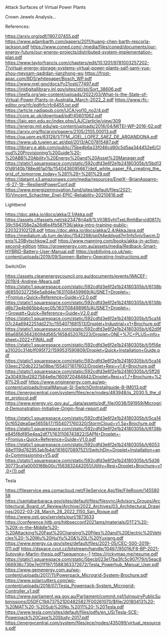 Attack Surfaces of Virtual Power Plants

Crown Jewels Analysis...

References:

https://arxiv.org/pdf/1907.07455.pdf
https://www.adambarth.com/papers/2011/huang-chen-barth-rescorla-jackson.pdf
https://www.coned.com/-/media/files/coned/documents/our-energy-future/our-energy-projects/distributed-system-implementation-plan.pdf
https://www.taylorfrancis.com/chapters/edit/10.1201/9781003257202-7/virtual-energy-storage-systems-virtual-power-plants-saif-sami-yue-zhou-meysam-qadrdan-jianzhong-wu
https://frost-apac.com/BDS/whitepaper/Bosch_WP.pdf
https://www.nrel.gov/docs/fy21osti/77497.pdf
https://inldigitallibrary.inl.gov/sites/sti/sti/Sort_38606.pdf
https://ieefa.org/wp-content/uploads/2022/03/What-Is-the-State-of-Virtual-Power-Plants-in-Australia_March-2022_2.pdf
https://www.rfc-editor.org/rfc/pdfrfc/rfc6455.txt.pdf
https://article.nadiapub.com/IJCA/vol10_no2/4.pdf
https://core.ac.uk/download/pdf/45601062.pdf
https://lajc.epn.edu.ec/index.php/LAJC/article/view/309
https://energy.mit.edu/wp-content/uploads/2016/04/MITEI-WP-2016-02.pdf
https://arxiv.org/ftp/arxiv/papers/2105/2105.00013.pdf
https://oa.upm.es/63128/1/TFM_JOEL_LOPEZ_SAEZ_DE_ARGANDONA.pdf
https://www.ub.tuwien.ac.at/dipl/2013/AC07815487.pdf
https://library.e.abb.com/public/75be4b6a33f046cd90c5d5aa344452e6/Cloud%20Provisioning%20Guide%20-%20ABB%20Ability%20Energy%20and%20Asset%20Manager.pdf
https://static1.squarespace.com/static/592cdfd3e6f2e1b24180305b/t/5bd1301d9140b788ed61a01b/1540436095667/deX_white_paper_FA_creating_the_grid_of_tomorrow_today+%281%29+%281%29.pdf
https://dataint.s3.amazonaws.com/media/resources/EnelX--BrianAsparro--6-27-19--ResilientPowerConf.pdf
https://www.energizeinnovation.fund/sites/default/files/2021-10/Vincent_Schachter_Enel-EPIC-Reliability-20210616.pdf

Lightbend

https://doc.akka.io/docs/akka/2.1/Akka.pdf
https://assets.ctfassets.net/sb23478ri4a9/1LVII3BSyhtTxeLRmhBary/d0817c39c594358e2a26d6e4fb587f36/akka-intro-training-public-220323102128.pdf
https://doc.akka.io/docs/akka/2.4/AkkaJava.pdf
https://mediatum.ub.tum.de/doc/1542268/pp0t4eddsgd7m1nfs5niv5wcm.Denis%20Bytschkow2.pdf
https://www.manning.com/books/akka-in-action-second-edition
https://growenergy.com.au/assets/media/Redback-Smart-HYBRID-Battery-User-Manual.pdf
https://poblliving.co.uk/wp-content/uploads/2019/09/Sonnen-Battery-Operating-Instructions.pdf

SwitchDin

https://assets.cleanenergycouncil.org.au/documents/events/WACEF-2019/4-Andrew-Mears.pdf
https://static1.squarespace.com/static/592cdfd3e6f2e1b24180305b/t/6138bd68550327256e5a8d4e/1631108459969/AUSNET+Droplet+-+Fronius+Quick+Reference+Guide+V2.0.pdf
https://static1.squarespace.com/static/592cdfd3e6f2e1b24180305b/t/6138bd8b73e4b665bb4cec05/1631108498965/AUSNET+Droplet+-+Growatt+Quick+Reference+Guide+V2.0.pdf
https://static1.squarespace.com/static/592cdfd3e6f2e1b24180305b/t/5ca1407c24a6942251dd221c/1554071681513/Droplet+Industrial+v1+Brochure.pdf
https://static1.squarespace.com/static/592cdfd3e6f2e1b24180305b/t/62d9f86a685636426094d565/1658452076223/Droplet+ONE+%7C+PLUS+info+sheet+2022+FINAL.pdf
https://static1.squarespace.com/static/592cdfd3e6f2e1b24180305b/t/5f56ea31020c314b1f095f72/1599531590809/Droplet+Quick+Installation+Guide.pdf
https://static1.squarespace.com/static/592cdfd3e6f2e1b24180305b/t/5ca1403eec212db2221a08be/1554071617602/Droplet+Resi+v1.6+Brochure.pdf
https://static1.squarespace.com/static/592cdfd3e6f2e1b24180305b/t/5ff262a30493bd2827584e6e/1609720484842/Droplet+Resi+v1.7+Brochure+%281%29.pdf
https://www.originenergy.com.au/wp-content/uploads/InstallManual-SI-SwitchDinInstallguide-B-IM013.pdf
https://energycentral.com/system/files/ece/nodes/483948/is_2030.5_the_der_protocol.pdf
https://www.energy.vic.gov.au/__data/assets/pdf_file/0038/591959/Microgrid-Demonstration-Initiative-Origin-final-report.pdf

https://static1.squarespace.com/static/592cdfd3e6f2e1b24180305b/t/5ca140cf652dea0ae5655b17/1554071760320/StormCloud+v1.5a+Brochure.pdf
https://static1.squarespace.com/static/592cdfd3e6f2e1b24180305b/t/6138be845f8df85e4ea2df71/1631108743822/SAPN+Droplet+-+Fronius+Quick+Reference+Guide+V1.0.pdf
https://static1.squarespace.com/static/592cdfd3e6f2e1b24180305b/t/605348e1119d782953ab1b4d/1616070897521/SwitchDin+Droplet+Installation+and+Commissioning+V5.pdf
https://static1.squarespace.com/static/592cdfd3e6f2e1b24180305b/t/5d3630773ca1a0000166b00c/1563832442051/Utility+Resi+Droplet+Brochure+v1.0+(1).pdf

Tesla

https://fileservice.eea.comacloud.net/FileService.Api/file/FileRoom/14558058
https://santabarbaraca.gov/sites/default/files/filesync/Advisory_Groups/Architectural_Board_of_Review/Archive/2022_Archives/03_Architectural_Drawings/2022-03-28_March_28_2022_1150_San_Roque.pdf
https://www.osti.gov/servlets/purl/1873633
https://conference.hitb.org/hitbsecconf2021ams/materials/D1T2%20-%20X-in-the-Middle%20-%20Attacking%20Fast%20Charging%20Piles%20and%20Electric%20Vehicles%20-%20Wu%20HuiYu%20&%20Li%20Yuxiang.pdf
https://www.energy.ca.gov/sites/default/files/2021-05/CEC-500-2019-011.pdf
https://dspace.cvut.cz/bitstream/handle/10467/95016/F8-BP-2021-Sutovsky-Martin-thesis.pdf?sequence=-1
https://rickymao.me/resume.pdf
https://static1.squarespace.com/static/5becb023e17ba3fc5c907f79/t/5eac8066936c730e7e01f197/1588363372672/Tesla_Powerhub_Manual_User.pdf
https://www.gemenergy.com.au/wp-content/uploads/2017/11/Powerpack_Microgrid-System-Brochure.pdf
https://www.solarcutters.com/wp-content/uploads/2018/07/Tesla_Powerpack-System_Microgrid-Controller_v1.pdf
https://www.parliament.wa.gov.au/Parliament/commit.nsf/luInquiryPublicSubmissions/D5DFC19A737521D04825827F00261070/$file/20180413%20-%20MAT%20-%20Sub%20No.%2011%20-%20Tesla.pdf
https://www.tesla.com/sites/default/files/pdfs/en_US/Tesla-SCE-Powerpack%20Case%20Study-2017.pdf
https://energycentral.com/system/files/ece/nodes/435099/virtual_resources.pdf
